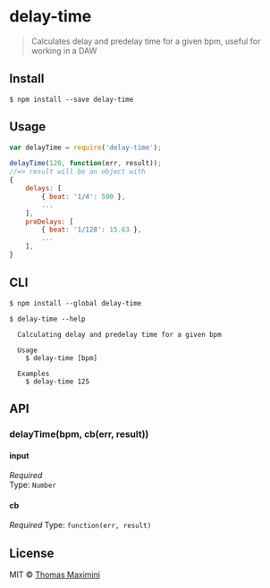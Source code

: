 # delay-time 

> Calculates delay and predelay time for a given bpm, useful for working in a DAW


## Install

```
$ npm install --save delay-time
```


## Usage

```js
var delayTime = require('delay-time');

delayTime(120, function(err, result));
//=> result will be an object with
{
	delays: [
		{ beat: '1/4': 500 },
		...
	],
	preDelays: [
		{ beat: '1/128': 15.63 },
		...
	],
}
```


## CLI

```
$ npm install --global delay-time
```
```
$ delay-time --help

  Calculating delay and predelay time for a given bpm

  Usage
    $ delay-time [bpm]

  Examples
    $ delay-time 125
```


## API

### delayTime(bpm, cb(err, result))

#### input

*Required*  
Type: `Number`


#### cb

*Required*
Type: `function(err, result)`

## License

MIT © [Thomas Maximini](http://thomasmaximini.com)
